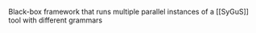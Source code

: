 Black-box framework that runs multiple parallel instances of a [[SyGuS]] tool with different grammars